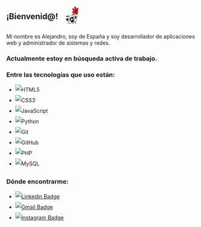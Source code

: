 <div style="display: flex; align-items: center; gap: 20px">
  <h2>¡Bienvenid@!</h2>
  <img src="assets/giphy.gif" width="50" height="auto">
</div>

Mi nombre es Alejandro, soy de España y soy desarrollador de aplicaciones web y administrador de sistemas y redes.

### Actualmente estoy en búsqueda activa de trabajo.
### Entre las tecnologías que uso están:
<div style="margin-top: 10px; line-height: 2;">

  * ![HTML5](https://img.shields.io/badge/-HTML5-E34F26?style=flat-square&logo=html5&logoColor=white)
  * ![CSS3](https://img.shields.io/badge/-CSS3-1572B6?style=flat-square&logo=css3)
  * ![JavaScript](https://img.shields.io/badge/-JavaScript-black?style=flat-square&logo=javascript)
  * ![Python](https://img.shields.io/badge/-Python-black?style=flat-square&logo=Python)
  * ![Git](https://img.shields.io/badge/-Git-black?style=flat-square&logo=git)
  * ![GitHub](https://img.shields.io/badge/-GitHub-181717?style=flat-square&logo=github)
  * ![PHP](https://img.shields.io/badge/-PHP-777BB4?style=flat-square&logo=php&labelColor=777BB4&logoColor=FFF)
  * ![MySQL](https://img.shields.io/badge/-SQL-000?&logo=MySQL&logoColor=4479A1)

</div>

### Dónde encontrarme:
<div style="margin-top: 10px; line-height: 2;">

  * [![Linkedin Badge](https://img.shields.io/badge/-AlejandroAbad-blue?style=flat-square&logo=Linkedin&logoColor=white&link=https://www.linkedin.com/in/alejandro-vaq-abad/)](https://www.linkedin.com/in/alejandro-vaq-abad/)
  * [![Gmail Badge](https://img.shields.io/badge/-01abadalejandro@gmail.com-c14438?style=flat-square&logo=Gmail&logoColor=white&link=mailto:01abadalejandro@gmail.com)](mailto:01abadalejandro@gmail.com)
  * [![Instagram Badge](https://img.shields.io/badge/-alxmdit-purple?style=flat-square&logo=instagram&logoColor=white&link=https://instagram.com/alxmdit/)](https://instagram.com/alxmdit)
</div>
